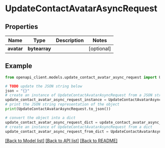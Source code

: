 # UpdateContactAvatarAsyncRequest


## Properties

Name | Type | Description | Notes
------------ | ------------- | ------------- | -------------
**avatar** | **bytearray** |  | [optional] 

## Example

```python
from openapi_client.models.update_contact_avatar_async_request import UpdateContactAvatarAsyncRequest

# TODO update the JSON string below
json = "{}"
# create an instance of UpdateContactAvatarAsyncRequest from a JSON string
update_contact_avatar_async_request_instance = UpdateContactAvatarAsyncRequest.from_json(json)
# print the JSON string representation of the object
print(UpdateContactAvatarAsyncRequest.to_json())

# convert the object into a dict
update_contact_avatar_async_request_dict = update_contact_avatar_async_request_instance.to_dict()
# create an instance of UpdateContactAvatarAsyncRequest from a dict
update_contact_avatar_async_request_from_dict = UpdateContactAvatarAsyncRequest.from_dict(update_contact_avatar_async_request_dict)
```
[[Back to Model list]](../README.md#documentation-for-models) [[Back to API list]](../README.md#documentation-for-api-endpoints) [[Back to README]](../README.md)


